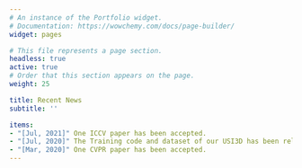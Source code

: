 ```yaml
---
# An instance of the Portfolio widget.
# Documentation: https://wowchemy.com/docs/page-builder/
widget: pages

# This file represents a page section.
headless: true
active: true
# Order that this section appears on the page.
weight: 25

title: Recent News
subtitle: ''

items:
- "[Jul, 2021]" One ICCV paper has been accepted.
- "[Jul, 2020]" The Training code and dataset of our USI3D has been released.
- "[Mar, 2020]" One CVPR paper has been accepted.
---
```

